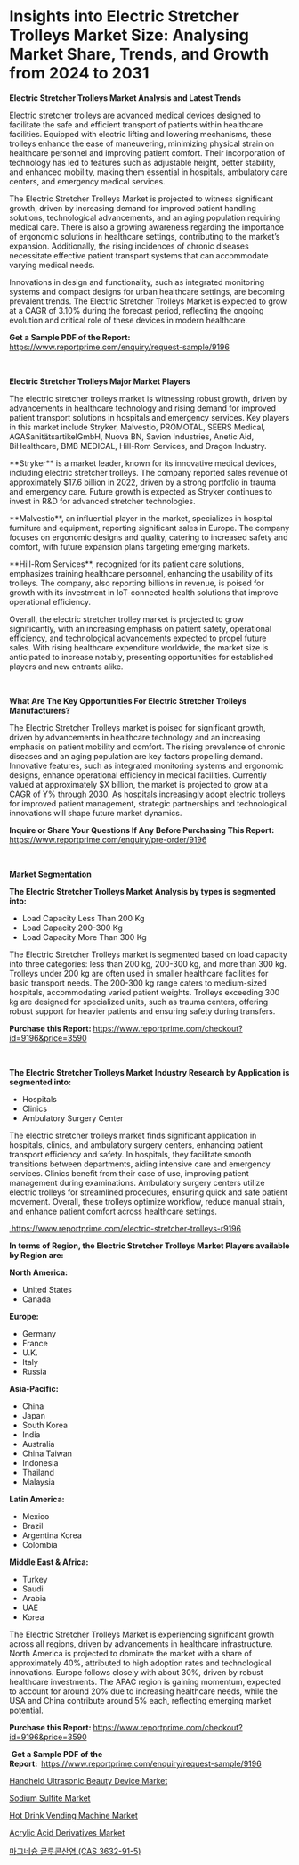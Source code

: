 <p><h1>Insights into Electric Stretcher Trolleys Market Size: Analysing Market Share, Trends, and Growth from 2024 to 2031</h1></p><p><strong>Electric Stretcher Trolleys Market Analysis and Latest Trends</strong></p>
<p><p>Electric stretcher trolleys are advanced medical devices designed to facilitate the safe and efficient transport of patients within healthcare facilities. Equipped with electric lifting and lowering mechanisms, these trolleys enhance the ease of maneuvering, minimizing physical strain on healthcare personnel and improving patient comfort. Their incorporation of technology has led to features such as adjustable height, better stability, and enhanced mobility, making them essential in hospitals, ambulatory care centers, and emergency medical services.</p><p>The Electric Stretcher Trolleys Market is projected to witness significant growth, driven by increasing demand for improved patient handling solutions, technological advancements, and an aging population requiring medical care. There is also a growing awareness regarding the importance of ergonomic solutions in healthcare settings, contributing to the market’s expansion. Additionally, the rising incidences of chronic diseases necessitate effective patient transport systems that can accommodate varying medical needs. </p><p>Innovations in design and functionality, such as integrated monitoring systems and compact designs for urban healthcare settings, are becoming prevalent trends. The Electric Stretcher Trolleys Market is expected to grow at a CAGR of 3.10% during the forecast period, reflecting the ongoing evolution and critical role of these devices in modern healthcare.</p></p>
<p><strong>Get a Sample PDF of the Report:&nbsp;</strong> <a href="https://www.reportprime.com/enquiry/request-sample/9196">https://www.reportprime.com/enquiry/request-sample/9196</a></p>
<p>&nbsp;</p>
<p><strong>Electric Stretcher Trolleys Major Market Players</strong></p>
<p><p>The electric stretcher trolleys market is witnessing robust growth, driven by advancements in healthcare technology and rising demand for improved patient transport solutions in hospitals and emergency services. Key players in this market include Stryker, Malvestio, PROMOTAL, SEERS Medical, AGASanitätsartikelGmbH, Nuova BN, Savion Industries, Anetic Aid, BiHealthcare, BMB MEDICAL, Hill-Rom Services, and Dragon Industry.</p><p>**Stryker** is a market leader, known for its innovative medical devices, including electric stretcher trolleys. The company reported sales revenue of approximately $17.6 billion in 2022, driven by a strong portfolio in trauma and emergency care. Future growth is expected as Stryker continues to invest in R&D for advanced stretcher technologies.</p><p>**Malvestio**, an influential player in the market, specializes in hospital furniture and equipment, reporting significant sales in Europe. The company focuses on ergonomic designs and quality, catering to increased safety and comfort, with future expansion plans targeting emerging markets.</p><p>**Hill-Rom Services**, recognized for its patient care solutions, emphasizes training healthcare personnel, enhancing the usability of its trolleys. The company, also reporting billions in revenue, is poised for growth with its investment in IoT-connected health solutions that improve operational efficiency.</p><p>Overall, the electric stretcher trolley market is projected to grow significantly, with an increasing emphasis on patient safety, operational efficiency, and technological advancements expected to propel future sales. With rising healthcare expenditure worldwide, the market size is anticipated to increase notably, presenting opportunities for established players and new entrants alike.</p></p>
<p>&nbsp;</p>
<p><strong>What Are The Key Opportunities For Electric Stretcher Trolleys Manufacturers?</strong></p>
<p><p>The Electric Stretcher Trolleys market is poised for significant growth, driven by advancements in healthcare technology and an increasing emphasis on patient mobility and comfort. The rising prevalence of chronic diseases and an aging population are key factors propelling demand. Innovative features, such as integrated monitoring systems and ergonomic designs, enhance operational efficiency in medical facilities. Currently valued at approximately $X billion, the market is projected to grow at a CAGR of Y% through 2030. As hospitals increasingly adopt electric trolleys for improved patient management, strategic partnerships and technological innovations will shape future market dynamics.</p></p>
<p><strong>Inquire or Share Your Questions If Any Before Purchasing This Report:</strong> <a href="https://www.reportprime.com/enquiry/pre-order/9196">https://www.reportprime.com/enquiry/pre-order/9196</a></p>
<p>&nbsp;</p>
<p><strong>Market Segmentation</strong></p>
<p><strong>The Electric Stretcher Trolleys Market Analysis by types is segmented into:</strong></p>
<p><ul><li>Load Capacity Less Than 200 Kg</li><li>Load Capacity 200-300 Kg</li><li>Load Capacity More Than 300 Kg</li></ul></p>
<p><p>The Electric Stretcher Trolleys market is segmented based on load capacity into three categories: less than 200 kg, 200-300 kg, and more than 300 kg. Trolleys under 200 kg are often used in smaller healthcare facilities for basic transport needs. The 200-300 kg range caters to medium-sized hospitals, accommodating varied patient weights. Trolleys exceeding 300 kg are designed for specialized units, such as trauma centers, offering robust support for heavier patients and ensuring safety during transfers.</p></p>
<p><strong>Purchase this Report:&nbsp;</strong><a href="https://www.reportprime.com/checkout?id=9196&price=3590">https://www.reportprime.com/checkout?id=9196&price=3590</a></p>
<p>&nbsp;</p>
<p><strong>The Electric Stretcher Trolleys Market Industry Research by Application is segmented into:</strong></p>
<p><ul><li>Hospitals</li><li>Clinics</li><li>Ambulatory Surgery Center</li></ul></p>
<p><p>The electric stretcher trolleys market finds significant application in hospitals, clinics, and ambulatory surgery centers, enhancing patient transport efficiency and safety. In hospitals, they facilitate smooth transitions between departments, aiding intensive care and emergency services. Clinics benefit from their ease of use, improving patient management during examinations. Ambulatory surgery centers utilize electric trolleys for streamlined procedures, ensuring quick and safe patient movement. Overall, these trolleys optimize workflow, reduce manual strain, and enhance patient comfort across healthcare settings.</p></p>
<p><a href="https://www.reportprime.com/electric-stretcher-trolleys-r9196">&nbsp;https://www.reportprime.com/electric-stretcher-trolleys-r9196</a></p>
<p><strong>In terms of Region, the Electric Stretcher Trolleys Market Players available by Region are:</strong></p>
<p>
    <p> <strong> North America: </strong>
        <ul>
            <li>United States</li>
            <li>Canada</li>
        </ul>
        </p> 
    <p> <strong> Europe: </strong>
        <ul>
            <li>Germany</li>
            <li>France</li>
            <li>U.K.</li>
            <li>Italy</li>
            <li>Russia</li>
        </ul>
        </p> 
    <p> <strong> Asia-Pacific: </strong>
        <ul>
            <li>China</li>
            <li>Japan</li>
            <li>South Korea</li>
            <li>India</li>
            <li>Australia</li>
            <li>China Taiwan</li>
            <li>Indonesia</li>
            <li>Thailand</li>
            <li>Malaysia</li>
        </ul>
        </p> 
    <p> <strong> Latin America: </strong>
        <ul>
            <li>Mexico</li>
            <li>Brazil</li>
            <li>Argentina Korea</li>
            <li>Colombia</li>
        </ul>
        </p> 
    <p> <strong> Middle East & Africa: </strong>
        <ul>
            <li>Turkey</li>
            <li>Saudi</li>
            <li>Arabia</li>
            <li>UAE</li>
            <li>Korea</li>
        </ul>
    </p>
    </p>
<p><p>The Electric Stretcher Trolleys Market is experiencing significant growth across all regions, driven by advancements in healthcare infrastructure. North America is projected to dominate the market with a share of approximately 40%, attributed to high adoption rates and technological innovations. Europe follows closely with about 30%, driven by robust healthcare investments. The APAC region is gaining momentum, expected to account for around 20% due to increasing healthcare needs, while the USA and China contribute around 5% each, reflecting emerging market potential.</p></p>
<p><strong>Purchase this Report: </strong><a href="https://www.reportprime.com/checkout?id=9196&price=3590">https://www.reportprime.com/checkout?id=9196&price=3590</a></p>
<p>&nbsp;<strong>Get a Sample PDF of the Report:&nbsp;&nbsp;</strong><a href="https://www.reportprime.com/enquiry/request-sample/9196">https://www.reportprime.com/enquiry/request-sample/9196</a></p>
<p><strong></strong></p>
<p><p><a href="https://issuu.com/reportprime-2/docs/handheld-ultrasonic-beauty-device-m_5033327e765445">Handheld Ultrasonic Beauty Device Market</a></p><p><a href="https://www.linkedin.com/pulse/global-sodium-sulfite-market-size-expected-experience-cagr-84-wws8f?trackingId=UTTJH97pRguSFLE%2Fj7AGhw%3D%3D">Sodium Sulfite Market</a></p><p><a href="https://issuu.com/reportprime-2/docs/hot-drink-vending-machine-market-si_8e763536c5c069">Hot Drink Vending Machine Market</a></p><p><a href="https://www.linkedin.com/pulse/global-acrylic-acid-derivatives-market-opportunities-challenges2024-1ew6e?trackingId=Atrz81RLSryzvSZfAsc6Gw%3D%3D">Acrylic Acid Derivatives Market</a></p><p><a href="https://medium.com/@brendanmata77/magnesium-gluconate-cas-3632-91-5-market-%EC%9D%98-%EA%B8%80%EB%A1%9C%EB%B2%8C-%EC%8B%9C%EC%9E%A5-%EA%B0%9C%EC%9A%94%EB%8A%94-%EC%A0%84-%EC%84%B8%EA%B3%84-%EB%B0%8F-%EC%A3%BC%EC%9A%94-%EC%8B%9C%EC%9E%A5%EC%9D%98-%EC%82%B0%EC%97%85%EC%97%90-%EC%98%81%ED%96%A5%EC%9D%84-%EB%AF%B8%EC%B9%98%EB%8A%94-%EC%A3%BC%EC%9A%94-%ED%8A%B8%EB%A0%8C%EB%93%9C%EC%97%90-%EB%8C%80%ED%95%9C-%EB%8F%85%ED%8A%B9%ED%95%9C-80e3e4b6b2dc">마그네슘 글루콘산염 (CAS 3632-91-5)</a></p></p>